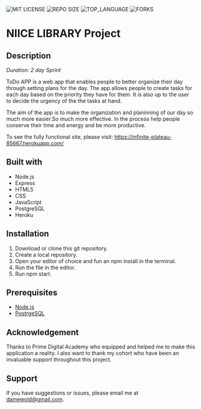 ![MIT LICENSE](https://img.shields.io/github/license/scottbromander/the_marketplace.svg?style=flat-square)
![REPO SIZE](https://img.shields.io/github/repo-size/scottbromander/the_marketplace.svg?style=flat-square)
![TOP_LANGUAGE](https://img.shields.io/github/languages/top/scottbromander/the_marketplace.svg?style=flat-square)
![FORKS](https://img.shields.io/github/forks/scottbromander/the_marketplace.svg?style=social)

# NIICE LIBRARY Project

## Description 

_Duration: 2 day Sprint_

ToDo APP is a web app that enables people to better organize their day through setting plans for the day. The app allows people to create tasks for each day based on the priority they have for them. It is also up to the user to decide the urgency of the the tasks at hand. 

The aim of the app is to make the organization and planinning of our day so much more easier.So much more effective. In the process help people conserve their time and energy and be more productive.

To see the fully functional site, please visit: https://infinite-plateau-85667.herokuapp.com/

## Built with

- Node.js
- Express
- HTML5
- CSS
- JavaScript
- PostgreSQL
- Heroku

## Installation 

1. Download or clone this git repository.
2. Create a local repository.
3. Open your editor of choice and fun an npm install in the terminal.
4. Run the file in the editor.
5. Run npm start.

## Prerequisites

- [Node.js](https://nodejs.org/en/)
- [PostrgeSQL](https://www.postgresql.org/)



## Acknowledgement

Thanks to Prime Digital Academy who equipped and helped me to make this application a reality. I also want to thank my cohort who have been an invaluable support throughout this project. 

## Support

If you have suggestions or issues, please email me at damewold@gmail.com. 

